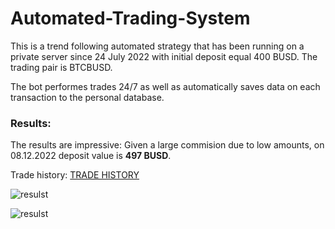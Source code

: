 # Automated-Trading-System

This is a trend following automated strategy that has been running on a private server since 24 July 2022 with initial deposit equal 400 BUSD. The trading pair is BTCBUSD.

The bot performes trades 24/7 as well as automatically saves data on each transaction to the personal database.

### Results:
The results are impressive:
Given a large commision due to low amounts, on 08.12.2022 deposit value is **497 BUSD**.

Trade history: [TRADE HISTORY](https://github.com/GabrielBuzukashvili/Automated-Trading-System/blob/main/Export%20Trade%20History.xlsx)


![resulst](https://github.com/GabrielBuzukashvili/Automated-Trading-System/blob/main/pictures/my-pnl.jpeg)

![resulst](https://github.com/GabrielBuzukashvili/Automated-Trading-System/blob/main/pictures/photo_2022-11-18_21-44-56.jpg)



